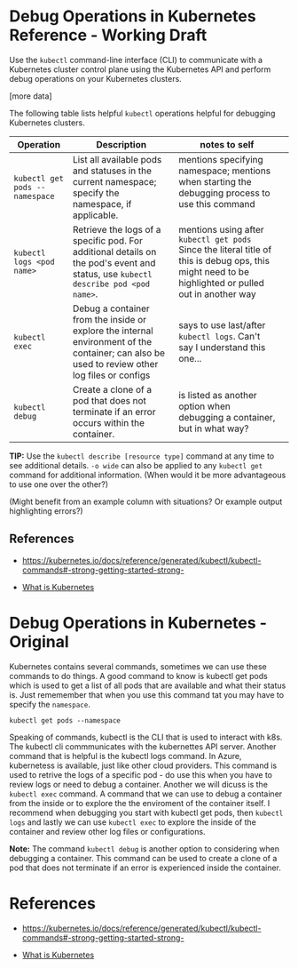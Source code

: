 # Debug Operations in Kubernetes Reference - Working Draft

Use the `kubectl` command-line interface (CLI) to communicate with a Kubernetes cluster control plane using the Kubernetes API and perform debug operations on your Kubernetes clusters. 

\[more data]

The following table lists helpful `kubectl` operations helpful for debugging Kubernetes clusters.

| Operation                      | Description                                                                                                                                   | notes to self                                                                                                                                        |     |
| ------------------------------ | --------------------------------------------------------------------------------------------------------------------------------------------- | ---------------------------------------------------------------------------------------------------------------------------------------------------- | --- |
| `kubectl get pods --namespace` | List all available pods and statuses in the current namespace; specify the namespace, if applicable.                                          | mentions specifying namespace; mentions when starting the debugging process to use this command<br><br>                                              |     |
| `kubectl logs <pod name>`      | Retrieve the logs of a specific pod. For additional details on the pod's event and status, use `kubectl describe pod <pod name>`.             | mentions using after `kubectl get pods` Since the literal title of this is debug ops, this might need to be highlighted or pulled out in another way |     |
| `kubectl exec`                 | Debug a container from the inside or explore the internal environment of the container; can also be used to review other log files or configs | says to use last/after `kubectl logs`. Can't say I understand this one...                                                                            |     |
| `kubectl debug`                | Create a clone of a pod that does not terminate if an error occurs within the container.                                                      | is listed as another option when debugging a container, but in what way?                                                                             |     |

**TIP:** Use the `kubectl describe [resource type]` command at any time to see additional details. `-o wide` can also be applied to any `kubectl get` command for additional information. (When would it be more advantageous to use one over the other?)

(Might benefit from an example column with situations? Or example output highlighting errors?)


## References

- https://kubernetes.io/docs/reference/generated/kubectl/kubectl-commands#-strong-getting-started-strong-

- [What is Kubernetes](https://kubernetes.io/docs/concepts/overview/)



#  Debug Operations in Kubernetes - Original

Kubernetes contains several commands, sometimes we can use these commands to do things. A good command to know is kubectl get pods which is used to get a list of all pods that are available and what their status is. Just rememember that when you use this command tat you may have to specify the `namespace`.

```shell
kubectl get pods --namespace 
```

Speaking of commands, kubectl is the CLI that is used to interact with k8s. The kubectl cli commmunicates with the kubernettes API server.  Another command that is helpful is the kubectl logs command. In Azure, kubernetess is available, just like other cloud providers. This command is used to retrive the logs of a specific pod - do use this when you have to review logs or need to debug a container. Another we will dicuss is the `kubectl exec` command. A command that we can use to debug a container from the inside or to explore the the enviroment of the container itself.  I recommend when debugging you start with kubectl get pods, then `kubectl logs` and lastly we can use `kubectl exec` to explore the inside of the container and review other log files or configurations. 

**Note:** The command `kubectl debug` is another option to considering when debugging a container. This command can be used to create a clone of a pod that does not terminate if an error is experienced inside the container. 



# References

- https://kubernetes.io/docs/reference/generated/kubectl/kubectl-commands#-strong-getting-started-strong-

- [What is Kubernetes](https://kubernetes.io/docs/concepts/overview/)
